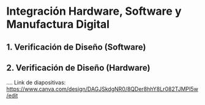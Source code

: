 # Integración Hardware, Software y Manufactura Digital

## 1. Verificación de Diseño (Software)


## 2. Verificación de Diseño (Hardware)

....
Link de diapositivas: 
https://www.canva.com/design/DAGJSkdgNR0/8QDer8hhY8Lr082TJMPI5w/edit

